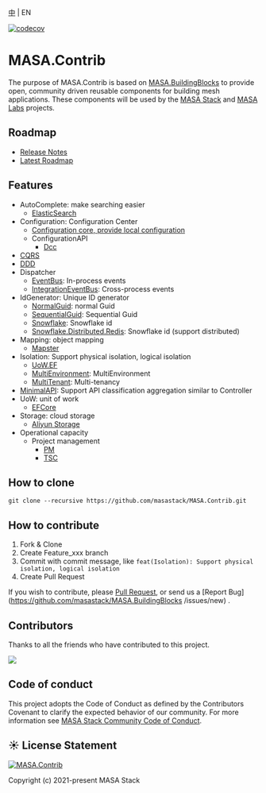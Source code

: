 [中](README.zh-CN.md) | EN

[![codecov](https://codecov.io/gh/masastack/MASA.Contrib/branch/main/graph/badge.svg?token=87TPNHUHW2)](https://codecov.io/gh/masastack/MASA.Contrib)

# MASA.Contrib

The purpose of MASA.Contrib is based on [MASA.BuildingBlocks](https://github.com/masastack/MASA.BuildingBlocks) to provide open, community driven reusable components for building mesh applications.  These components will be used by the [MASA Stack](https://github.com/masastack) and [MASA Labs](https://github.com/masalabs) projects.



## Roadmap
* [Release Notes](https://github.com/masastack/MASA.Contrib/releases)
* [Latest Roadmap](https://github.com/masastack/MASA.Contrib/issues/42)



## Features
* AutoComplete: make searching easier
  * [ElasticSearch](./src/SearchEngine/Masa.Contrib.SearchEngine.AutoComplete.ElasticSearch/README.md)
* Configuration: Configuration Center
  * [Configuration core, provide local configuration](./src/Configuration/Masa.Contrib.Configuration/README.md)
  * ConfigurationAPI
    * [Dcc](./src/Configuration/Masa.Contrib.Configuration.ConfigurationApi.Dcc/README.md)
* [CQRS](./src/ReadWriteSpliting/Cqrs/Masa.Contrib.ReadWriteSpliting.Cqrs/README.md)
* [DDD](./src/Ddd/Masa.Contrib.Ddd.Domain/README.md)
* Dispatcher
  * [EventBus](./src/Dispatcher/Masa.Contrib.Dispatcher.Events/README.md): In-process events
  * [IntegrationEventBus](./src/Dispatcher/Masa.Contrib.Dispatcher.IntegrationEvents.Dapr/README.md): Cross-process events
* IdGenerator: Unique ID generator
   * [NormalGuid](./src/Data/IdGenerator/Masa.Contrib.Data.IdGenerator.NormalGuid/README.zh-CN.md): normal Guid
   * [SequentialGuid](./src/Data/IdGenerator/Masa.Contrib.Data.IdGenerator.SequentialGuid/README.zh-CN.md): Sequential Guid
   * [Snowflake](./src/Data/IdGenerator/Masa.Contrib.Data.IdGenerator.Snowflake/README.zh-CN.md): Snowflake id
   * [Snowflake.Distributed.Redis](./src/Data/IdGenerator/Masa.Contrib.Data.IdGenerator.Snowflake.Distributed.Redis/README.zh-CN.md): Snowflake id (support distributed)
* Mapping: object mapping
   * [Mapster](./src/Data/Mapping/Masa.Contrib.Data.Mapping.Mapster/README.zh-CN.md)
* Isolation: Support physical isolation, logical isolation
  * [UoW.EF](./src/Isolation/Masa.Contrib.Isolation.UoW.EF/README.md)
  * [MultiEnvironment](./src/Isolation/Masa.Contrib.Isolation.MultiEnvironment/README.md): MultiEnvironment
  * [MultiTenant](./src/Isolation/Masa.Contrib.Isolation.MultiTenant/README.md): Multi-tenancy
* [MinimalAPI](./src/Service/Masa.Contrib.Service.MinimalAPIs/README.md): Support API classification aggregation similar to Controller
* UoW: unit of work
  * [EFCore](./src/Data/Masa.Contrib.Data.UoW.EF/README.md)
* Storage: cloud storage
  * [Aliyun Storage](./src/Storage/Masa.Contrib.Storage.ObjectStorage.Aliyun/README.md)
* Operational capacity
  * Project management
    * [PM](./src/BasicAbility/Masa.Contrib.BasicAbility.Pm/README.md)
    * [TSC](./src/BasicAbility/Masa.Contrib.BasicAbility.Tsc/README.md)



## How to clone
````
git clone --recursive https://github.com/masastack/MASA.Contrib.git
````



## How to contribute

1. Fork & Clone
2. Create Feature_xxx branch
3. Commit with commit message, like `feat(Isolation): Support physical isolation, logical isolation`
4. Create Pull Request

If you wish to contribute, please [Pull Request](https://github.com/masastack/MASA.BuildingBlocks/pulls), or send us a [Report Bug](https://github.com/masastack/MASA.BuildingBlocks /issues/new) .



## Contributors

Thanks to all the friends who have contributed to this project.

<a href="https://github.com/masastack/MASA.Contrib/graphs/contributors">
    <img src="https://contrib.rocks/image?repo=masastack/MASA.Contrib" />
</a>



## Code of conduct

This project adopts the Code of Conduct as defined by the Contributors Covenant to clarify the expected behavior of our community. For more information see [MASA Stack Community Code of Conduct](https://github.com/masastack/community/blob/main/CODE-OF-CONDUCT.md).



## ☀️ License Statement

[![MASA.Contrib](https://img.shields.io/badge/License-MIT-blue?style=flat-square)](/LICENSE.txt)

Copyright (c) 2021-present MASA Stack